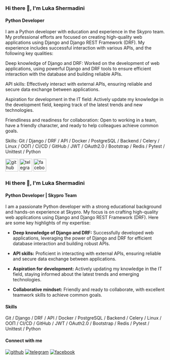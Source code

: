 ### Hi there 👋, I'm Luka Shermadini
#### Python Developer
I am a Python developer with education and experience in the Skypro team. My professional efforts are focused on creating high-quality web applications using Django and Django REST Framework (DRF). My experience includes successful interaction with various APIs, and the following key qualities:

Deep knowledge of Django and DRF: Worked on the development of web applications, using powerful Django and DRF tools to ensure efficient interaction with the database and building reliable APIs.

API skills: Effectively interact with external APIs, ensuring reliable and secure data exchange between applications.

Aspiration for development in the IT field: Actively update my knowledge in the development field, keeping track of the latest trends and new technologies.

Friendliness and readiness for collaboration: Open to working in a team, have a friendly character, and ready to help colleagues achieve common goals.

Skills: Git / Django / DRF / API / Docker / PostgreSQL / Backend / Celery / Linux / ООП / CI/CD / GitHub / JWT / OAuth2.0 / Bootstrap / Redis / Pytest / Unittest / Python




[<img src='https://cdn.iconscout.com/icon/free/png-256/free-github-159-721954.png?f=webp&w=256' alt='github' height='40'>](https://github.com/Sherika91)
[<img src='https://cdn.iconscout.com/icon/free/png-512/free-telegram-3-226554.png?f=webp&w=256' alt='telegram' height='40'>](https://t.me/LukaShermadini)
[<img src='https://cdn.iconscout.com/icon/free/png-512/free-facebook-2038471-1718509.png?f=webp&w=256' alt='facebook' height='40'>](https://www.facebook.com/luka.shermadini8/)  

### Hi there 👋, I'm Luka Shermadini

#### Python Developer | Skypro Team

I am a passionate Python developer with a strong educational background and hands-on experience at Skypro. My focus is on crafting high-quality web applications using Django and Django REST Framework (DRF). Here are some key highlights of my expertise:

- **Deep knowledge of Django and DRF:** Successfully developed web applications, leveraging the power of Django and DRF for efficient database interaction and building robust APIs.

- **API skills:** Proficient in interacting with external APIs, ensuring reliable and secure data exchange between applications.

- **Aspiration for development:** Actively updating my knowledge in the IT field, staying informed about the latest trends and emerging technologies.

- **Collaborative mindset:** Friendly and ready to collaborate, with excellent teamwork skills to achieve common goals.

#### Skills

Git / Django / DRF / API / Docker / PostgreSQL / Backend / Celery / Linux / ООП / CI/CD / GitHub / JWT / OAuth2.0 / Bootstrap / Redis / Pytest / Unittest / Python

#### Connect with me

[<img src='https://cdn.iconscout.com/icon/free/png-256/free-github-159-721954.png?f=webp&w=64' alt='github'>](https://github.com/Sherika91) 
[<img src='https://cdn.iconscout.com/icon/free/png-512/free-telegram-3-226554.png?f=webp&w=64' alt='telegram'>](https://t.me/LukaShermadini) 
[<img src='https://cdn.iconscout.com/icon/free/png-512/free-facebook-2038471-1718509.png?f=webp&w=64' alt='facebook'>](https://www.facebook.com/luka.shermadini8/)
